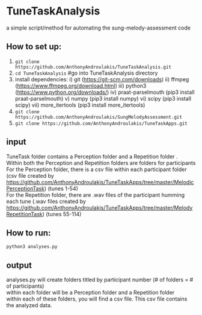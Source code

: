 # TuneTaskAnalysis
a simple script/method for automating the sung-melody-assessment code

## How to set up:
1) `git clone https://github.com/AnthonyAndroulakis/TuneTaskAnalysis.git`
2) `cd TuneTaskAnalysis` #go into TuneTaskAnalysis directory
3) install dependencies:
    i) git (https://git-scm.com/downloads)
    ii) ffmpeg (https://www.ffmpeg.org/download.html)
    iii) python3 (https://www.python.org/downloads/)
    iv) praat-parselmouth (pip3 install praat-parselmouth)
    v) numpy (pip3 install numpy)
    vi) scipy (pip3 install scipy)
    vii) more_itertools (pip3 install more_itertools)
4) `git clone https://github.com/AnthonyAndroulakis/SungMelodyAssessment.git`
5) `git clone https://github.com/AnthonyAndroulakis/TuneTaskApps.git`

## input
TuneTask folder contains a Perception folder and a Repetition folder .     
Within both the Perception and Repetition folders are folders for participants
For the Perception folder, there is a csv file within each participant folder (csv file created by https://github.com/AnthonyAndroulakis/TuneTaskApps/tree/master/MelodicPerceptionTask) (tunes 1-54)       
For the Repetition folder, there are .wav files of the participant humming each tune (.wav files created by https://github.com/AnthonyAndroulakis/TuneTaskApps/tree/master/MelodyRepetitionTask) (tunes 55-114)      

## How to run:
`python3 analyses.py`       

## output
analyses.py will create folders titled by participant number (# of folders = # of participants)     
within each folder will be a Perception folder and a Repetition folder         
within each of these folders, you will find a csv file. This csv file contains the analyzed data.

